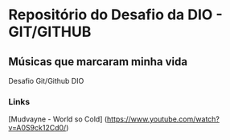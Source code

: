 # Repositório do Desafio da DIO - GIT/GITHUB
## Músicas que marcaram minha vida
Desafio Git/Github DIO

### Links
[Mudvayne - World so Cold] (https://www.youtube.com/watch?v=A0S9ck12Cd0/)
